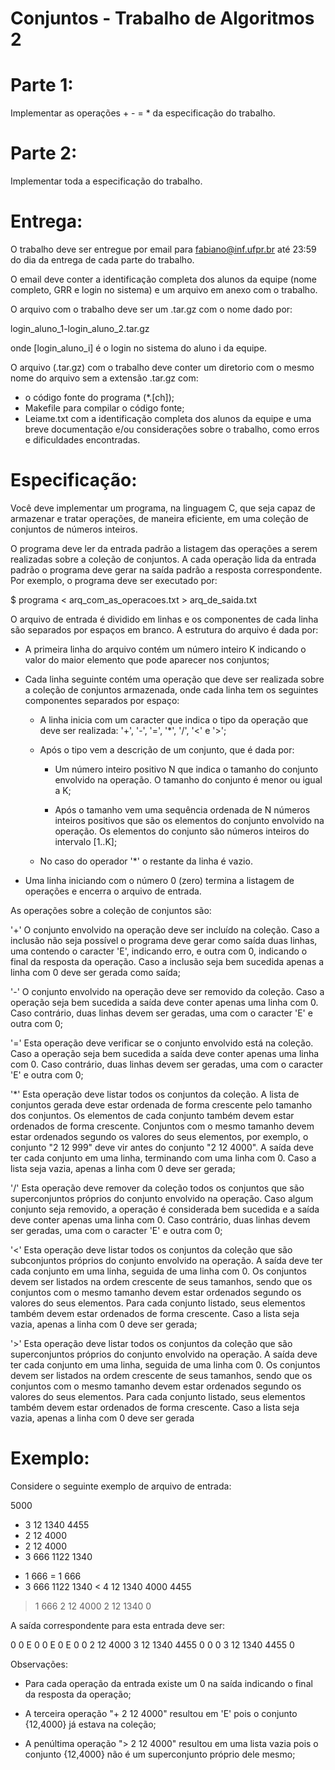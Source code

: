 # Conjuntos - Trabalho de Algoritmos 2

Parte 1:
========

Implementar as operações + - = * da especificação do trabalho.


Parte 2:
========

Implementar toda a especificação do trabalho.


Entrega:
========

O trabalho deve ser entregue por email para fabiano@inf.ufpr.br até
23:59 do dia da entrega de cada parte do trabalho.

O email deve conter a identificação completa dos alunos da equipe
(nome completo, GRR e login no sistema) e um arquivo em anexo com o
trabalho.

O arquivo com o trabalho deve ser um .tar.gz com o nome dado por:

  login_aluno_1-login_aluno_2.tar.gz

onde [login_aluno_i] é o login no sistema do aluno i da equipe.

O arquivo (.tar.gz) com o trabalho deve conter um diretorio com o
mesmo nome do arquivo sem a extensão .tar.gz com:
  - o código fonte do programa (*.[ch]);
  - Makefile para compilar o código fonte;
  - Leiame.txt com a identificação completa dos alunos da equipe e uma
    breve documentação e/ou considerações sobre o trabalho, como erros
    e dificuldades encontradas.


Especificação:
==============

Você deve implementar um programa, na linguagem C, que seja capaz de
armazenar e tratar operações, de maneira eficiente, em uma coleção de
conjuntos de números inteiros.

O programa deve ler da entrada padrão a listagem das operações a serem
realizadas sobre a coleção de conjuntos. A cada operação lida da
entrada padrão o programa deve gerar na saída padrão a resposta
correspondente. Por exemplo, o programa deve ser executado por:

  $ programa < arq_com_as_operacoes.txt > arq_de_saida.txt

O arquivo de entrada é dividido em linhas e os componentes de cada
linha são separados por espaços em branco. A estrutura do arquivo é
dada por:

  - A primeira linha do arquivo contém um número inteiro K indicando o
    valor do maior elemento que pode aparecer nos conjuntos;

  - Cada linha seguinte contém uma operação que deve ser realizada
    sobre a coleção de conjuntos armazenada, onde cada linha tem os 
    seguintes componentes separados por espaço:
    
      - A linha inicia com um caracter que indica o tipo da operação
        que deve ser realizada: '+', '-', '=', '*', '/', '<' e '>';
	
      - Após o tipo vem a descrição de um conjunto, que é dada por:
      
          - Um número inteiro positivo N que indica o tamanho do 
            conjunto envolvido na operação. O tamanho do conjunto é 
            menor ou igual a K;
	    
          - Após o tamanho vem uma sequência ordenada de N números
            inteiros positivos que são os elementos do conjunto
            envolvido na operação. Os elementos do conjunto são 
            números inteiros do intervalo [1..K];
	    
      - No caso do operador '*' o restante da linha é vazio.
      
  - Uma linha iniciando com o número 0 (zero) termina a listagem de
    operações e encerra o arquivo de entrada.

As operações sobre a coleção de conjuntos são:

  '+' O conjunto envolvido na operação deve ser incluído na coleção.
      Caso a inclusão não seja possível o programa deve gerar como
      saída duas linhas, uma contendo o caracter 'E', indicando erro,
      e outra com 0, indicando o final da resposta da operação. Caso
      a inclusão seja bem sucedida apenas a linha com 0 deve ser
      gerada como saída;
      
  '-' O conjunto envolvido na operação deve ser removido da coleção. 
      Caso a operação seja bem sucedida a saída deve conter apenas
      uma linha com 0. Caso contrário, duas linhas devem ser geradas, 
      uma com o caracter 'E' e outra com 0;
      
  '=' Esta operação deve verificar se o conjunto envolvido está na
      coleção. Caso a operação seja bem sucedida a saída deve conter
      apenas uma linha com 0. Caso contrário, duas linhas devem ser
      geradas, uma com o caracter 'E' e outra com 0;
      
  '*' Esta operação deve listar todos os conjuntos da coleção. A lista
      de conjuntos gerada deve estar ordenada de forma crescente pelo
      tamanho dos conjuntos. Os elementos de cada conjunto também
      devem estar ordenados de forma crescente. Conjuntos com o mesmo
      tamanho devem estar ordenados segundo os valores do seus
      elementos, por exemplo, o conjunto "2 12 999" deve vir antes do
      conjunto "2 12 4000". A saída deve ter cada conjunto em uma
      linha, terminando com uma linha com 0. Caso a lista seja vazia,
      apenas a linha com 0 deve ser gerada;
      
  '/' Esta operação deve remover da coleção todos os conjuntos que
      são superconjuntos próprios do conjunto envolvido na operação. 
      Caso algum conjunto seja removido, a operação é considerada
      bem sucedida e a saída deve conter apenas uma linha com 0. Caso 
      contrário, duas linhas devem ser geradas, uma com o caracter
      'E' e outra com 0;
      
  '<' Esta operação deve listar todos os conjuntos da coleção que são
      subconjuntos próprios do conjunto envolvido na operação. A saída
      deve ter cada conjunto em uma linha, seguida de uma linha com
      0. Os conjuntos devem ser listados na ordem crescente de seus
      tamanhos, sendo que os conjuntos com o mesmo tamanho devem estar
      ordenados segundo os valores do seus elementos. Para cada
      conjunto listado, seus elementos também devem estar ordenados de
      forma crescente. Caso a lista seja vazia, apenas a linha com 0
      deve ser gerada;
      
  '>' Esta operação deve listar todos os conjuntos da coleção que são
      superconjuntos próprios do conjunto envolvido na operação. A
      saída deve ter cada conjunto em uma linha, seguida de uma linha
      com 0. Os conjuntos devem ser listados na ordem crescente de
      seus tamanhos, sendo que os conjuntos com o mesmo tamanho devem
      estar ordenados segundo os valores do seus elementos. Para cada
      conjunto listado, seus elementos também devem estar ordenados de
      forma crescente. Caso a lista seja vazia, apenas a linha com 0
      deve ser gerada


Exemplo:
========

Considere o seguinte exemplo de arquivo de entrada:

5000
+ 3 12 1340 4455
+ 2 12 4000
+ 2 12 4000
+ 3 666 1122 1340
- 1 666
= 1 666
- 3 666 1122 1340
< 4 12 1340 4000 4455
> 1 666
> 2 12 4000
> 2 12 1340
0

A saída correspondente para esta entrada deve ser:

0
0
E
0
0
E
0
E
0
0
2 12 4000
3 12 1340 4455
0
0
0
3 12 1340 4455
0

Observações:

  - Para cada operação da entrada existe um 0 na saída indicando o
    final da resposta da operação;
    
  - A terceira operação "+ 2 12 4000" resultou em 'E' pois o conjunto
    {12,4000} já estava na coleção;
    
  - A penúltima operação "> 2 12 4000" resultou em uma lista vazia
    pois o conjunto {12,4000} não é um superconjunto próprio dele
    mesmo;
    
